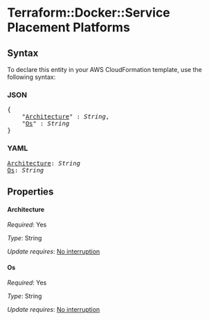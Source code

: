 # Terraform::Docker::Service Placement Platforms

## Syntax

To declare this entity in your AWS CloudFormation template, use the following syntax:

### JSON

<pre>
{
    "<a href="#architecture" title="Architecture">Architecture</a>" : <i>String</i>,
    "<a href="#os" title="Os">Os</a>" : <i>String</i>
}
</pre>

### YAML

<pre>
<a href="#architecture" title="Architecture">Architecture</a>: <i>String</i>
<a href="#os" title="Os">Os</a>: <i>String</i>
</pre>

## Properties

#### Architecture

_Required_: Yes

_Type_: String

_Update requires_: [No interruption](https://docs.aws.amazon.com/AWSCloudFormation/latest/UserGuide/using-cfn-updating-stacks-update-behaviors.html#update-no-interrupt)

#### Os

_Required_: Yes

_Type_: String

_Update requires_: [No interruption](https://docs.aws.amazon.com/AWSCloudFormation/latest/UserGuide/using-cfn-updating-stacks-update-behaviors.html#update-no-interrupt)

